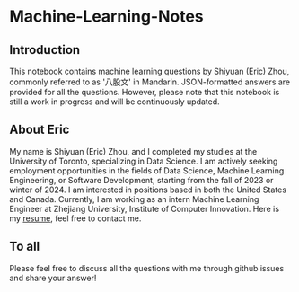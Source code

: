 ﻿# Machine-Learning-Notes

## Introduction
This notebook contains machine learning questions by Shiyuan (Eric) Zhou, commonly referred to as '八股文' in Mandarin. JSON-formatted answers are provided for all the questions. However, please note that this notebook is still a work in progress and will be continuously updated.

## About Eric
My name is Shiyuan (Eric) Zhou, and I completed my studies at the University of Toronto, specializing in Data Science. I am actively seeking employment opportunities in the fields of Data Science, Machine Learning Engineering, or Software Development, starting from the fall of 2023 or winter of 2024. I am interested in positions based in both the United States and Canada. Currently, I am working as an intern Machine Learning Engineer at Zhejiang University, Institute of Computer Innovation. Here is my [resume](https://github.com/ZhouEEEEEE/Machine-Learning-Notes/blob/main/Shiyuan/Shiyuan%20Zhou%20Resume%20DS%20June%202.0.pdf), feel free to contact me.

## To all
Please feel free to discuss all the questions with me through github issues and share your answer!
